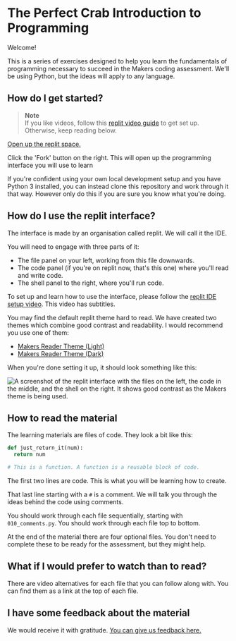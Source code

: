 # The Perfect Crab Introduction to Programming

Welcome!

This is a series of exercises designed to help you learn the
fundamentals of programming necessary to succeed in the
Makers coding assessment. We'll be using Python, but the
ideas will apply to any language.

## How do I get started?

> **Note**  
> If you like videos, follow this [replit video
> guide](https://youtu.be/c0GdcmPfKL4) to get set up.
> Otherwise, keep reading below.

[Open up the replit space.](https://replit.com/@neoeno/The-Perfect-Crab-Introduction-to-Programming)

Click the 'Fork' button on the right. This will open up the
programming interface you will use to learn

If you're confident using your own local development setup
and you have Python 3 installed, you can instead clone this
repository and work through it that way. However only do
this if you are sure you know what you're doing.

## How do I use the replit interface?

The interface is made by an organisation called replit. We
will call it the IDE.

You will need to engage with three parts of it:

* The file panel on your left, working from this file downwards.
* The code panel (if you're on replit now, that's this one)
  where you'll read and write code.
* The shell panel to the right, where you'll run code.

To set up and learn how to use the interface, please follow
the [replit IDE setup video](https://youtu.be/c0GdcmPfKL4).
This video has subtitles.

You may find the default replit theme hard to read. We have
created two themes which combine good contrast and
readability. I would recommend you use one of them:

* [Makers Reader Theme (Light)](https://replit.com/theme/@neoeno/makers-reader)
* [Makers Reader Theme (Dark)](https://replit.com/theme/@neoeno/makers-reader-dark)

When you're done setting it up, it should look something like this:

![A screenshot of the replit interface with the files on the left, the code in the middle, and the shell on the right. It shows good contrast as the Makers theme is being used.](images/replit-interface.png)

## How to read the material

The learning materials are files of code. They look a bit
like this:

```python
def just_return_it(num):
  return num

# This is a function. A function is a reusable block of code.
```

The first two lines are code. This is what you will be
learning how to create.

That last line starting with a `#` is a comment. We will
talk you through the ideas behind the code using comments.

You should work through each file sequentially, starting
with `010_comments.py`. You should work through each file
top to bottom.

At the end of the material there are four optional files.
You don't need to complete these to be ready for the
assessment, but they might help.

## What if I would prefer to watch than to read?

There are video alternatives for each file that you can
follow along with. You can find them as a link at the top of
each file.

## I have some feedback about the material

We would receive it with gratitude. [You can give us
feedback
here.](https://airtable.com/shrDOnkLFDkRiOHmU?prefill_Repository=IntroToProgramming)

